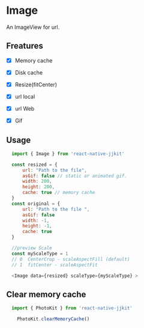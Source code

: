# Image

An ImageView for url.

## **Freatures**

- [x] Memory cache
- [x] Disk cache
- [x] Resize(fitCenter)
- [x] url local 
- [x] url Web 
- [x] Gif


## **Usage**

```javascript
  import { Image } from 'react-native-jjkit'

  const resized = {
      url: "Path to the file",
      asGif: false // static or animated gif.
      width: 200, 
      height: 200,
      cache: true // memory cache
  }
  const original = {
      url: "Path to the file ",
      asGif: false
      width: -1, 
      height: -1, 
      cache: true 
  }

  //preview Scale 
  const myScaleType = 1
  // 0  CenterCrop - scaleAspectFill (default)
  // 1  fitCenter - scaleAspectFit

  <Image data={resized} scaleType={myScaleType} >

```


## **Clear memory cache**

```javascript
  import { PhotoKit } from 'react-native-jjkit'

    PhotoKit.clearMemoryCache()

```
